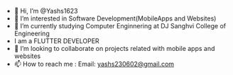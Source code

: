 - 👋 Hi, I’m @Yashs1623
- 👀 I’m interested in Software Development(MobileApps and Websites)
- 🌱 I’m currently studying Computer Enginnering at DJ Sanghvi College of Engineering 
-  I am a FLUTTER DEVELOPER
- 💞️ I’m looking to collaborate on projects related with mobile apps and websites 
- 📫 How to reach me : Email: yashs230602@gmail.com 

<!---
Yashs1623/Yashs1623 is a ✨ special ✨ repository because its `README.md` (this file) appears on your GitHub profile.
You can click the Preview link to take a look at your changes.
--->
